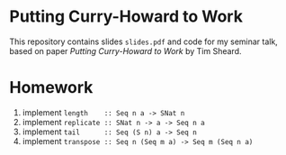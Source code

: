 # Putting Curry-Howard to Work

This repository contains slides `slides.pdf` and code for my seminar talk,
based on paper *Putting Curry-Howard to Work* by Tim Sheard.

# Homework
1. implement `length    :: Seq n a -> SNat n`
2. implement `replicate :: SNat n -> a -> Seq n a`
3. implement `tail      :: Seq (S n) a -> Seq n`
4. implement `transpose :: Seq n (Seq m a) -> Seq m (Seq n a)`
